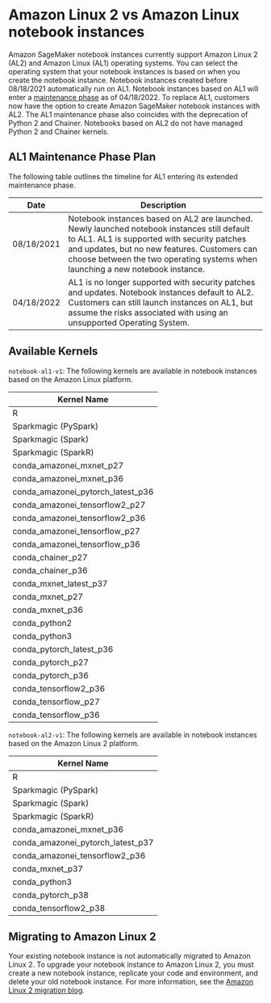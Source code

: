 # Amazon Linux 2 vs Amazon Linux notebook instances<a name="nbi-al2"></a>

Amazon SageMaker notebook instances currently support Amazon Linux 2 \(AL2\) and Amazon Linux \(AL1\) operating systems\. You can select the operating system that your notebook instances is based on when you create the notebook instance\. Notebook instances created before 08/18/2021 automatically run on AL1\. Notebook instances based on AL1 will enter a [maintenance phase](https://aws.amazon.com/blogs/machine-learning/amazon-sagemaker-notebook-instance-now-supports-amazon-linux-2/) as of 04/18/2022\. To replace AL1, customers now have the option to create Amazon SageMaker notebook instances with AL2\. The AL1 maintenance phase also coincides with the deprecation of Python 2 and Chainer\. Notebooks based on AL2 do not have managed Python 2 and Chainer kernels\.

## AL1 Maintenance Phase Plan<a name="nbi-al2-deprecation"></a>

The following table outlines the timeline for AL1 entering its extended maintenance phase\.


|  Date  |  Description  | 
| --- | --- | 
|  08/18/2021  |  Notebook instances based on AL2 are launched\. Newly launched notebook instances still default to AL1\. AL1 is supported with security patches and updates, but no new features\. Customers can choose between the two operating systems when launching a new notebook instance\.  | 
|  04/18/2022  |  AL1 is no longer supported with security patches and updates\. Notebook instances default to AL2\. Customers can still launch instances on AL1, but assume the risks associated with using an unsupported Operating System\.  | 

## Available Kernels<a name="nbi-al2-env"></a>

`notebook-al1-v1`: The following kernels are available in notebook instances based on the Amazon Linux platform\.


|  Kernel Name  | 
| --- | 
|  R  | 
|  Sparkmagic \(PySpark\)  | 
|  Sparkmagic \(Spark\)  | 
|  Sparkmagic \(SparkR\)  | 
|  conda\_amazonei\_mxnet\_p27  | 
|  conda\_amazonei\_mxnet\_p36  | 
|  conda\_amazonei\_pytorch\_latest\_p36  | 
|  conda\_amazonei\_tensorflow2\_p27  | 
|  conda\_amazonei\_tensorflow2\_p36  | 
|  conda\_amazonei\_tensorflow\_p27  | 
|  conda\_amazonei\_tensorflow\_p36  | 
|  conda\_chainer\_p27  | 
|  conda\_chainer\_p36  | 
|  conda\_mxnet\_latest\_p37  | 
|  conda\_mxnet\_p27  | 
|  conda\_mxnet\_p36  | 
|  conda\_python2  | 
|  conda\_python3  | 
|  conda\_pytorch\_latest\_p36  | 
|  conda\_pytorch\_p27  | 
|  conda\_pytorch\_p36  | 
|  conda\_tensorflow2\_p36  | 
|  conda\_tensorflow\_p27  | 
|  conda\_tensorflow\_p36  | 

`notebook-al2-v1`: The following kernels are available in notebook instances based on the Amazon Linux 2 platform\.


|  Kernel Name  | 
| --- | 
|  R  | 
|  Sparkmagic \(PySpark\)  | 
|  Sparkmagic \(Spark\)  | 
|  Sparkmagic \(SparkR\)  | 
|  conda\_amazonei\_mxnet\_p36  | 
|  conda\_amazonei\_pytorch\_latest\_p37  | 
|  conda\_amazonei\_tensorflow2\_p36  | 
|  conda\_mxnet\_p37  | 
|  conda\_python3  | 
|  conda\_pytorch\_p38  | 
|  conda\_tensorflow2\_p38  | 

## Migrating to Amazon Linux 2<a name="nbi-al2-upgrade"></a>

Your existing notebook instance is not automatically migrated to Amazon Linux 2\. To upgrade your notebook instance to Amazon Linux 2, you must create a new notebook instance, replicate your code and environment, and delete your old notebook instance\. For more information, see the [Amazon Linux 2 migration blog](https://aws.amazon.com/blogs/machine-learning/migrate-your-work-to-amazon-sagemaker-notebook-instance-with-amazon-linux-2/ )\.